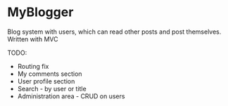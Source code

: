 # MyBlogger
Blog system with users, which can read other posts and post themselves. Written with MVC

TODO:
- Routing fix
- My comments section
- User profile section
- Search - by user or title
- Administration area - CRUD on users

